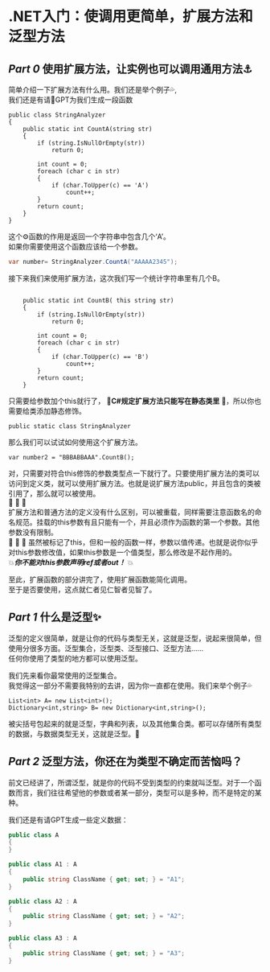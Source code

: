 
# .NET入门：使调用更简单，扩展方法和泛型方法

## ***Part *0**** 使用扩展方法，让实例也可以调用通用方法⚓

简单介绍一下扩展方法有什么用。我们还是举个例子💦,  
我们还是有请🤖GPT为我们生成一段函数

```Csharp
public class StringAnalyzer
{
    public static int CountA(string str)
    {
        if (string.IsNullOrEmpty(str))
            return 0;

        int count = 0;
        foreach (char c in str)
        {
            if (char.ToUpper(c) == 'A')
                count++;
        }
        return count;
    }
}
```

这个⚙函数的作用是返回一个字符串中包含几个‘A’。  
如果你需要使用这个函数应该给一个参数。

```csharp
var number= StringAnalyzer.CountA("AAAAA2345");
```
接下来我们来使用扩展方法，这次我们写一个统计字符串里有几个B。  

```Csharp

    public static int CountB( this string str)
    {
        if (string.IsNullOrEmpty(str))
            return 0;

        int count = 0;
        foreach (char c in str)
        {
            if (char.ToUpper(c) == 'B')
                count++;
        }
        return count;
    }

```
只需要给参数加个this就行了， 🌸**C#规定扩展方法只能写在静态类里** 🌸，所以你也需要给类添加静态修饰。

```Csharp
public static class StringAnalyzer
```

那么我们可以试试如何使用这个扩展方法。

```Csharp
var number2 = "BBBABBAAA".CountB(); 
```

对，只需要对符合this修饰的参数类型点一下就行了。只要使用扩展方法的类可以访问到定义类，就可以使用扩展方法。也就是说扩展方法public，并且包含的类被引用了，那么就可以被使用。  
   🌮 🌮 🌮  
扩展方法和普通方法的定义没有什么区别，可以被重载，同样需要注意函数名的命名规范。挂载的this参数有且只能有一个，并且必须作为函数的第一个参数。其他参数没有限制。  
   🍥 🍥 🍥
虽然被标记了this，但和一般的函数一样，参数以值传递。也就是说你似乎对this参数修改值，如果this参数是一个值类型，那么修改是不起作用的。  
 💥***你不能对this参数声明ref或者out！*** 💥  


 至此，扩展函数的部分讲完了，使用扩展函数能简化调用。  
 至于是否要使用，这点就仁者见仁智者见智了。  

## ***Part *1**** 什么是泛型✨  
 
泛型的定义很简单，就是让你的代码与类型无关，这就是泛型，说起来很简单，但使用分很多方面。泛型集合，泛型类、泛型接口、泛型方法……  
任何你使用了类型的地方都可以使用泛型。

我们先来看你最常使用的泛型集合。  
我觉得这一部分不需要我特别的去讲，因为你一直都在使用。我们来举个例子💦

```Csharp
List<int> A= new List<int>();
Dictionary<int,string> B= new Dictionary<int,string>();
```

被尖括号包起来的就是泛型，字典和列表，以及其他集合类。都可以存储所有类型的数据，与数据类型无关，这就是泛型。🧱

## ***Part *2**** 泛型方法，你还在为类型不确定而苦恼吗？

前文已经讲了，所谓泛型，就是你的代码不受到类型的约束就叫泛型。对于一个函数而言，我们往往希望他的参数或者某一部分，类型可以是多种，而不是特定的某种。  

我们还是有请GPT生成一些定义数据：

```C#
public class A
{
}

public class A1 : A
{
    public string ClassName { get; set; } = "A1";
}

public class A2 : A
{
    public string ClassName { get; set; } = "A2";
}

public class A3 : A
{
    public string ClassName { get; set; } = "A3";
}
```  

